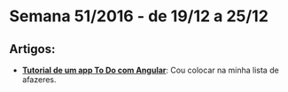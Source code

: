# Semana 51/2016 - de 19/12 a 25/12

## Artigos:

* [__Tutorial de um app To Do com Angular__](https://www.sitepoint.com/angular-2-tutorial/): Cou colocar na minha lista de afazeres.
